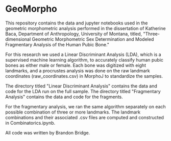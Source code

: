 # GeoMorpho

This repository contains the data and jupyter notebooks used in the geometric morphometric analysis performed in the dissertation of Katherine Baca, Department of Anthropology, University of Montana, titled, "Three-dimensional Geometric Morphometric Sex Determination and Modeled Fragmentary Analysis of the Human Pubic Bone."

For this research we used a Linear Discriminant Analysis (LDA), which is a supervised machine learning algorithm, to accurately classify human pubic bones as either male or female. Each bone was digitized with eight landmarks, and a procrustes analysis was done on the raw landmark coordinates (raw_coordinates.csv) in MorphoJ to standardize the samples.

The directory titled "Linear Discriminant Analysis" contains the data and code for the LDA run on the full sample. The directory titled "Fragmentary Analysis" contains the data and code for the fragments.

For the fragmentary analysis, we ran the same algorithm separately on each possible combination of three or more landmarks. The landmark combinations and their associated .csv files are computed and constructed in Combinatorics.ipynb.

All code was written by Brandon Bridge. 
